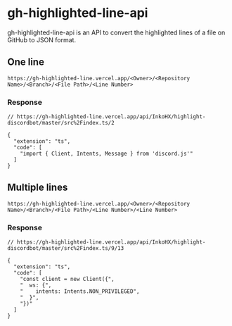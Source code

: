 # gh-highlighted-line-api

gh-highlighted-line-api is an API to convert the highlighted lines of a file on GitHub to JSON format.

## One line

```
https://gh-highlighted-line.vercel.app/<Owner>/<Repository Name>/<Branch>/<File Path>/<Line Number>
```

### Response

```jsonc
// https://gh-highlighted-line.vercel.app/api/InkoHX/highlight-discordbot/master/src%2Findex.ts/2

{
  "extension": "ts",
  "code": [
    "import { Client, Intents, Message } from 'discord.js'"
  ]
}
```

## Multiple lines

```
https://gh-highlighted-line.vercel.app/<Owner>/<Repository Name>/<Branch>/<File Path>/<Line Number>/<Line Number>
```

### Response

```jsonc
// https://gh-highlighted-line.vercel.app/api/InkoHX/highlight-discordbot/master/src%2Findex.ts/9/13

{
  "extension": "ts",
  "code": [
    "const client = new Client({",
    "  ws: {",
    "    intents: Intents.NON_PRIVILEGED",
    "  }",
    "})"
  ]
}
```
